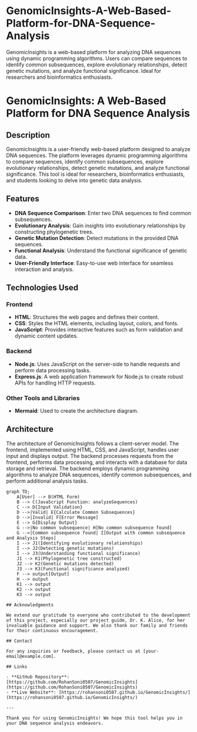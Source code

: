 # GenomicInsights-A-Web-Based-Platform-for-DNA-Sequence-Analysis
GenomicInsights is a web-based platform for analyzing DNA sequences using dynamic programming algorithms. Users can compare sequences to identify common subsequences, explore evolutionary relationships, detect genetic mutations, and analyze functional significance. Ideal for researchers and bioinformatics enthusiasts.

# GenomicInsights: A Web-Based Platform for DNA Sequence Analysis

## Description

GenomicInsights is a user-friendly web-based platform designed to analyze DNA sequences. The platform leverages dynamic programming algorithms to compare sequences, identify common subsequences, explore evolutionary relationships, detect genetic mutations, and analyze functional significance. This tool is ideal for researchers, bioinformatics enthusiasts, and students looking to delve into genetic data analysis.

## Features

- **DNA Sequence Comparison**: Enter two DNA sequences to find common subsequences.
- **Evolutionary Analysis**: Gain insights into evolutionary relationships by constructing phylogenetic trees.
- **Genetic Mutation Detection**: Detect mutations in the provided DNA sequences.
- **Functional Analysis**: Understand the functional significance of genetic data.
- **User-Friendly Interface**: Easy-to-use web interface for seamless interaction and analysis.

## Technologies Used

### Frontend
- **HTML**: Structures the web pages and defines their content.
- **CSS**: Styles the HTML elements, including layout, colors, and fonts.
- **JavaScript**: Provides interactive features such as form validation and dynamic content updates.

### Backend
- **Node.js**: Uses JavaScript on the server-side to handle requests and perform data processing tasks.
- **Express.js**: A web application framework for Node.js to create robust APIs for handling HTTP requests.

### Other Tools and Libraries
- **Mermaid**: Used to create the architecture diagram.

## Architecture

The architecture of GenomicInsights follows a client-server model. The frontend, implemented using HTML, CSS, and JavaScript, handles user input and displays output. The backend processes requests from the frontend, performs data processing, and interacts with a database for data storage and retrieval. The backend employs dynamic programming algorithms to analyze DNA sequences, identify common subsequences, and perform additional analysis tasks.

```mermaid
graph TD;
    A[User] --> B(HTML Form)
    B --> C(JavaScript Function: analyzeSequences)
    C --> D{Input Validation}
    D -->|Valid| E{Calculate Common Subsequences}
    D -->|Invalid| F[Error Message]
    E --> G{Display Output}
    G -->|No common subsequence| H[No common subsequence found]
    G -->|Common subsequence found| I[Output with common subsequence and Analysis Steps]
    I --> J1(Identifying evolutionary relationships)
    I --> J2(Detecting genetic mutations)
    I --> J3(Understanding functional significance)
    J1 --> K1(Phylogenetic tree constructed)
    J2 --> K2(Genetic mutations detected)
    J3 --> K3(Functional significance analyzed)
    F --> output[Output]
    H --> output
    K1 --> output
    K2 --> output
    K3 --> output

## Acknowledgments

We extend our gratitude to everyone who contributed to the development of this project, especially our project guide, Dr. K. Alice, for her invaluable guidance and support. We also thank our family and friends for their continuous encouragement.

## Contact

For any inquiries or feedback, please contact us at [your-email@example.com].

## Links

- **GitHub Repository**: [https://github.com/RohanSoni0507/GenomicInsights](https://github.com/RohanSoni0507/GenomicInsights)
- **Live Website**: [https://rohansoni0507.github.io/GenomicInsights/](https://rohansoni0507.github.io/GenomicInsights/)

---

Thank you for using GenomicInsights! We hope this tool helps you in your DNA sequence analysis endeavors.

